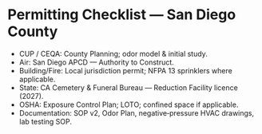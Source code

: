 # Permitting Checklist — San Diego County

- CUP / CEQA: County Planning; odor model & initial study.
- Air: San Diego APCD — Authority to Construct.
- Building/Fire: Local jurisdiction permit; NFPA 13 sprinklers where applicable.
- State: CA Cemetery & Funeral Bureau — Reduction Facility licence (2027).
- OSHA: Exposure Control Plan; LOTO; confined space if applicable.
- Documentation: SOP v2, Odor Plan, negative‑pressure HVAC drawings, lab testing SOP.

